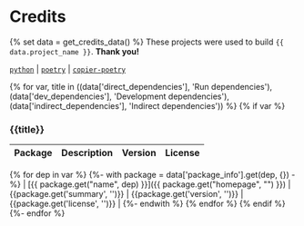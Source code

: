 <!-- Template repository: https://github.com/pawamoy/jinja-templates
     Template path: credits.md
-->

# Credits
{% set data = get_credits_data() %}
These projects were used to build `{{ data.project_name }}`. **Thank you!**

[`python`](https://www.python.org/) |
[`poetry`](https://poetry.eustace.io/) |
[`copier-poetry`](https://github.com/pawamoy/copier-poetry)


{% for var, title in ((data['direct_dependencies'], 'Run dependencies'), (data['dev_dependencies'], 'Development dependencies'), (data['indirect_dependencies'], 'Indirect dependencies')) %}
{% if var %}
### {{title}}
| Package | Description | Version | License |
| ------- | ----------- | ------- | ------- |
  {% for dep in var %}
    {%- with package = data['package_info'].get(dep, {}) -%}
| [{{ package.get("name", dep) }}]({{ package.get("homepage", "") }}) | {{package.get('summary', '')}} | {{package.get('version', '')}} | {{package.get('license', '')}} |
    {%- endwith %}
  {% endfor %}
{% endif %}
{%- endfor %}
